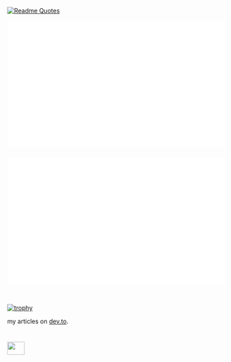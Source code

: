 [![Readme Quotes](https://quotes-github-readme.vercel.app/api?type=horizontal&theme=dark)](https://github.com/MrAliSalehi/MrAliSalehi)

<a href="https://github.com/MrAliSalehi/MrAliSalehi" style="display=block">
  <img align="center" src="https://raw.githubusercontent.com/mralisalehi/gh-st/master/generated/overview.svg#gh-dark-mode-only" />
</a>
</br>

###

<a href="https://github.com/MrAliSalehi/MrAliSalehi" >
  <img align="center" src="https://raw.githubusercontent.com/MrAliSalehi/gh-st/master/generated/languages.svg#gh-dark-mode-only" />
</a>

&nbsp;

[![trophy](https://github-profile-trophy.vercel.app/?username=mralisalehi&theme=chalk&title=Stars,Commit,Followers,Repositories&margin-w=5)](https://github.com/MrAliSalehi/MrAliSalehi)

my articles on [dev.to](https://dev.to/mrali109).

#


<p align="left">
<a href="https://t.me/the_alisalehi" target="blank"><img align="center" src="https://cdn.simpleicons.org/telegram/229ED9" alt="" height="30" width="40" /></a>
</p>
